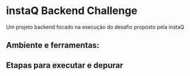 # instaQ Backend Challenge

Um projeto backend focado na execução do desafio proposto pela instaQ

## Ambiente e ferramentas:




## Etapas para executar e depurar